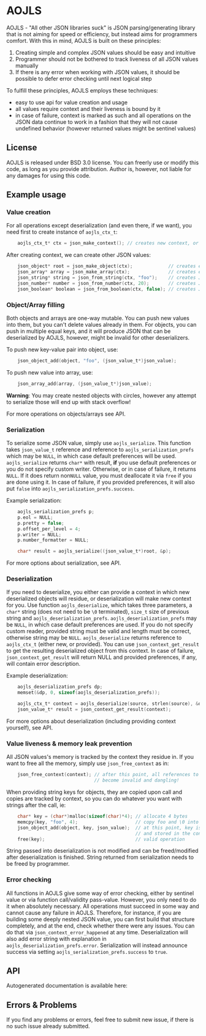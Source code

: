 # AOJLS

AOJLS - "All other JSON libraries suck" is JSON parsing/generating library that is not aiming for speed or efficiency, but instead aims for programmers comfort. With this in mind, AOJLS is built on these principles:

1. Creating simple and complex JSON values should be easy and intuitive
2. Programmer should not be bothered to track liveness of all JSON values manually
3. If there is any error when working with JSON values, it should be possible to defer error checking until next logical step

To fulfill these principles, AOJLS employs these techniques:

* easy to use api for value creation and usage
* all values require context and their liveness is bound by it
* in case of failure, context is marked as such and all operations on the JSON data continue to work in a fashion that they will not cause undefined behavior (however returned values might be sentinel values)

## License

AOJLS is released under BSD 3.0 license. You can freerly use or modify this code, as long as you provide attribution. Author is, however, not liable for any damages for using this code.

## Example usage

### Value creation

For all operations except deserialization (and even there, if we want), you need first to create instance of `aojls_ctx_t`:

```c
	aojls_ctx_t* ctx = json_make_context(); // creates new context, or returns NULL on failure
```

After creating context, we can create other JSON values:

```c
	json_object* root = json_make_object(ctx);             // creates empty JSON object {}
	json_array* array = json_make_array(ctx);              // creates empty JSON array []
	json_string* string = json_from_string(ctx, "foo");    // creates JSON string "foo"
	json_number* number = json_from_number(ctx, 20);       // creates JSON number 20
	json_boolean* boolean = json_from_boolean(ctx, false); // creates JSON false value 
```

### Object/Array filling

Both objects and arrays are one-way mutable. You can push new values into them, but you can't delete values already in them. For objects, you can push in multiple equal keys, and it will produce JSON that can be deserialized by AOJLS, however, might be invalid for other deserializers.

To push new key-value pair into object, use:

```c
	json_object_add(object, "foo", (json_value_t*)json_value);
```

To push new value into array, use:

```c
	json_array_add(array, (json_value_t*)json_value);
```

**Warning**: You may create nested objects with circles, however any attempt to serialize those will end up with stack overflow!

For more operations on objects/arrays see API.

### Serialization

To serialize some JSON value, simply use `aojls_serialize`. This function takes `json_value_t` reference and reference to `aojls_serialization_prefs` which may be `NULL`, in which case default preferences will be used. `aojls_serialize` returns `char*` with result, **if** you use default preferences or you do not specify custom writer. Otherwise, or in case of failure, it returns `NULL`. If it does return non`NULL` value, you must deallocate it via `free` if you are done using it. In case of failure, if you provided preferences, it will also put `false` into `aojls_serialization_prefs.success`.

Example serialization:

```c
    aojls_serialization_prefs p;
	p.eol = NULL;
	p.pretty = false;
	p.offset_per_level = 4;
	p.writer = NULL;
	p.number_formatter = NULL;

	char* result = aojls_serialize((json_value_t*)root, &p);
```

For more options about serialization, see API.

### Deserialization

If you need to deserialize, you either can provide a context in which new deserialized objects will residue, or deserialization will make new context for you. Use function `aojls_deserialize`, which takes three parameters, a `char*` string (does not need to be `\0` terminated), `size_t` size of previous string and `aojls_deserialization_prefs`. `aojls_deserialization_prefs` may be `NULL`, in which case default preferences are used. If you do not specify custom reader, provided string must be valid and length must be correct, otherwise string may be `NULL`. `aojls_deserialize` returns reference to `aojls_ctx_t` (either new, or provided). You can use `json_context_get_result` to get the resulting deserialized object from this context. In case of failure, `json_context_get_result` will return NULL and provided preferences, if any, will contain error description. 

Example deserialization:

```c
	aojls_deserialization_prefs dp;
	memset(&dp, 0, sizeof(aojls_deserialization_prefs));

	aojls_ctx_t* context = aojls_deserialize(source, strlen(source), &dp);
	json_value_t* result = json_context_get_result(context);
```

For more options about deserialization (including providing context yourself), see API. 

### Value liveness & memory leak prevention

All JSON values's memory is tracked by the context they residue in. If you want to free all the memory, simply use `json_free_context` as in:

```c
	json_free_context(context); // after this point, all references to JSON values held in this context
								// become invalid and dangling!
```

When providing string keys for objects, they are copied upon call and copies are tracked by context, so you can do whatever you want with strings after the call, ie:

```c
	char* key = (char*)malloc(sizeof(char)*4); // allocate 4 bytes
	memcpy(key, "foo", 4);                     // copy foo and \0 into key
	json_object_add(object, key, json_value);  // at this point, key is copied 
											   // and stored in the context
	free(key);                                 // valid operation
```

String passed into deserialization is not modified and can be freed/modified after deserialization is finished. String returned from serialization needs to be freed by programmer. 

### Error checking

All functions in AOJLS give some way of error checking, either by sentinel value or via function call/validity pass-value. However, you only need to do it when absolutely necessary. All operations must succeed in some way and cannot cause any failure in AOJLS. Therefore, for instance, if you are building some deeply nested JSON value, you can first build that structure completely, and at the end, check whether there were any issues. You can do that via `json_context_error_happened` at any time. Deserialization will also add error string with explanation in `aojls_deserialization_prefs.error`. Serialization will instead announce success via setting `aojls_serialization_prefs.success` to `true`.

## API
Autogenerated documentation is available here: 

## Errors & Problems

If you find any problems or errors, feel free to submit new issue, if there is no such issue already submitted.
